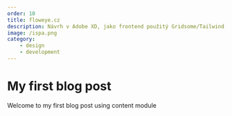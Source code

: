 ```yaml
---
order: 10
title: floweye.cz
description: Návrh v Adobe XD, jako frontend použitý Gridsome/Tailwind, jako backend stačí markdown soubory v repozitáři;).
image: /ispa.png
category:
    - design
    - development
---
```

# My first blog post

Welcome to my first blog post using content module
